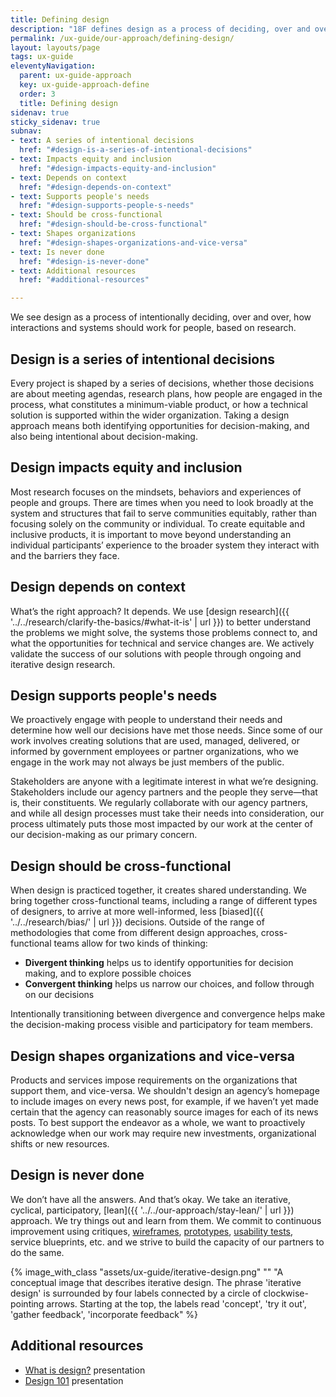 ```yaml
---
title: Defining design
description: "18F defines design as a process of deciding, over and over, how interactions and systems should work for people, based on research."
permalink: /ux-guide/our-approach/defining-design/
layout: layouts/page
tags: ux-guide
eleventyNavigation: 
  parent: ux-guide-approach
  key: ux-guide-approach-define
  order: 3
  title: Defining design
sidenav: true
sticky_sidenav: true
subnav:
- text: A series of intentional decisions
  href: "#design-is-a-series-of-intentional-decisions"
- text: Impacts equity and inclusion
  href: "#design-impacts-equity-and-inclusion"
- text: Depends on context
  href: "#design-depends-on-context"
- text: Supports people's needs
  href: "#design-supports-people-s-needs"
- text: Should be cross-functional
  href: "#design-should-be-cross-functional"
- text: Shapes organizations
  href: "#design-shapes-organizations-and-vice-versa"
- text: Is never done
  href: "#design-is-never-done"
- text: Additional resources
  href: "#additional-resources"

---
```


We see design as a process of intentionally deciding, over and over, how interactions and systems should work for people, based on research.


## Design is a series of intentional decisions

Every project is shaped by a series of decisions, whether those decisions are about meeting agendas, research plans, how people are engaged in the process, what constitutes a minimum-viable product, or how a technical solution is supported within the wider organization. Taking a design approach means both identifying opportunities for decision-making, and also being intentional about decision-making.


## Design impacts equity and inclusion 

Most research focuses on the mindsets, behaviors and experiences of people and groups. There are times when you need to look broadly at the system and structures that fail to serve communities equitably, rather than focusing solely on the community or individual. To create equitable and inclusive products, it is important to move beyond understanding an individual participants’ experience to the broader system they interact with and the barriers they face.


## Design depends on context

What’s the right approach? It depends. We use [design research]({{ '../../research/clarify-the-basics/#what-it-is' | url }}) to better understand the problems we might solve, the systems those problems connect to, and what the opportunities for technical and service changes are. We actively validate the success of our solutions with people through ongoing and iterative design research.


## Design supports people's needs

We proactively engage with people to understand their needs and determine how well our decisions have met those needs. Since some of our work involves creating solutions that are used, managed, delivered, or informed by government employees or partner organizations, who we engage in the work may not always be just members of the public.

Stakeholders are anyone with a legitimate interest in what we’re designing. Stakeholders include our agency partners and the people they serve—that is, their constituents. We regularly collaborate with our agency partners, and while all design processes must take their needs into consideration, our process ultimately puts those most impacted by our work at the center of our decision-making as our primary concern.

## Design should be cross-functional

When design is practiced together, it creates shared understanding. We bring together cross-functional teams, including a range of different types of designers, to arrive at more well-informed, less [biased]({{ '../../research/bias/' | url }}) decisions. Outside of the range of methodologies that come from different design approaches, cross-functional teams allow for two kinds of thinking:
- **Divergent thinking** helps us to identify opportunities for decision making, and to explore possible choices
- **Convergent thinking** helps us narrow our choices, and follow through on our decisions

Intentionally transitioning between divergence and convergence helps make the decision-making process visible and participatory for team members.


## Design shapes organizations and vice-versa

Products and services impose requirements on the organizations that support them, and vice-versa. We shouldn't design an agency’s homepage to include images on every news post, for example,  if we haven’t yet made certain that the agency can reasonably source images for each of its news posts. To best support the endeavor as a whole, we want to proactively acknowledge when our work may require new investments, organizational shifts or new resources.


## Design is never done

We don’t have all the answers. And that’s okay. We take an iterative, cyclical, participatory, [lean]({{ '../../our-approach/stay-lean/' | url }}) approach. We try things out and learn from them. We commit to continuous improvement using critiques, [wireframes](https://methods.18f.gov/make/wireframing/), [prototypes](https://methods.18f.gov/make/prototyping/), [usability tests](https://methods.18f.gov/usability-testing/), service blueprints, etc. and we strive to build the capacity of our partners to do the same. 

{% image_with_class "assets/ux-guide/iterative-design.png" "" "A conceptual image that describes iterative design. The phrase 'iterative design' is surrounded by four labels connected by a circle of clockwise-pointing arrows. Starting at the top, the labels read 'concept', 'try it out', 'gather feedback', 'incorporate feedback" %}


## Additional resources

* [What is design?](https://drive.google.com/a/gsa.gov/open?id=1dFVWZQzSGMUEj8oDQ_i3Ja0B4z1TFzuPGnYoO4sBAK4) presentation
* [Design 101](https://docs.google.com/presentation/d/16XEv3POpUtjzHG-KBzjT0lUyh5Vcp7CKFAeOj9QT27k/edit#slide=id.g3a57b3f921_0_227) presentation
